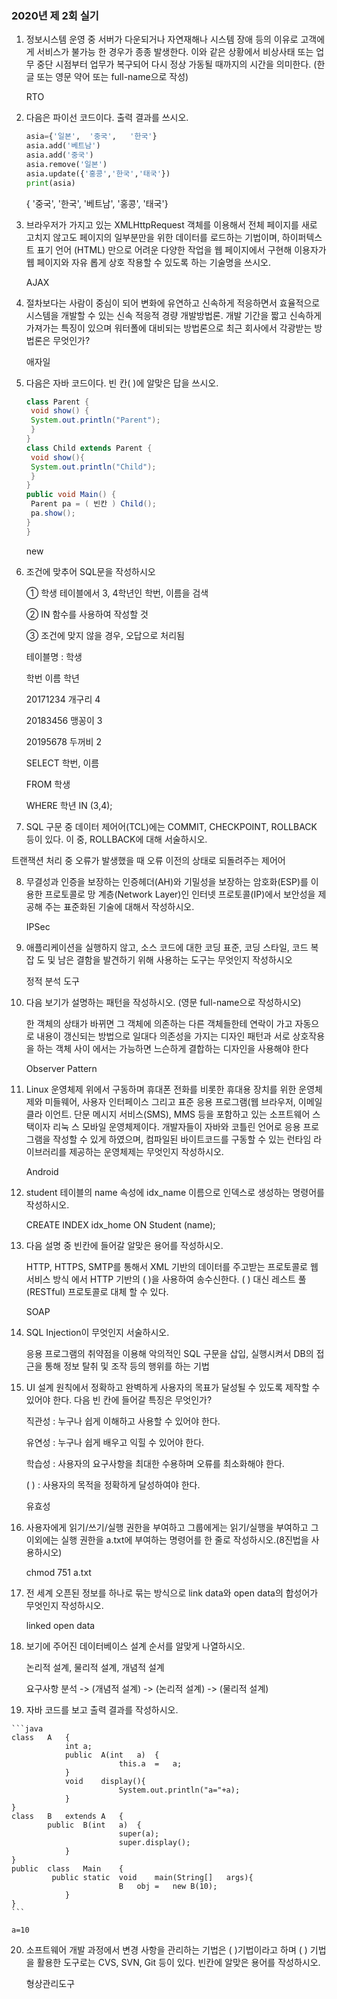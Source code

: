 ### 2020년 제 2회 실기

1. 정보시스템 운영 중 서버가 다운되거나 자연재해나 시스템 장애 등의 이유로 고객에 게 서비스가 불가능 한 경우가 종종 발생한다. 이와 같은 상황에서 비상사태 또는 업무 중단 시점부터 업무가 복구되어 다시 정상 가동될 때까지의 시간을 의미한다. (한글 또는 영문 약어 또는 full-name으로 작성)

   RTO

2. 다음은 파이선 코드이다. 출력 결과를 쓰시오.

   ```python
   asia={'일본',	'중국',	'한국'}
   asia.add('베트남')
   asia.add('중국')
   asia.remove('일본')
   asia.update({'홍콩','한국','태국'})
   print(asia) 
   ```

    { '중국', '한국', '베트남',  '홍콩', '태국'}

3. 브라우저가 가지고 있는 XMLHttpRequest 객체를 이용해서 전체 페이지를 새로 고치지 않고도 페이지의 일부분만을 위한 데이터를 로드하는 기법이며, 하이퍼텍스트 표기 언어 (HTML) 만으로 어려운 다양한 작업을 웹 페이지에서 구현해 이용자가 웹 페이지와 자유 롭게 상호 작용할 수 있도록 하는 기술명을 쓰시오.

   AJAX

4. 절차보다는 사람이 중심이 되어 변화에 유연하고 신속하게 적응하면서 효율적으로 시스템을 개발할 수 있는 신속 적응적 경량 개발방법론. 개발 기간을 짧고 신속하게 가져가는 특징이 있으며 워터폴에 대비되는 방법론으로 최근 회사에서 각광받는 방법론은 무엇인가?

   애자일

5. 다음은 자바 코드이다. 빈 칸( )에 알맞은 답을 쓰시오.

   ```java
   class Parent {
    void show() {
    System.out.println("Parent");
    }
   }
   class Child extends Parent {
    void show(){
    System.out.println("Child");
    }
   }
   public void Main() {
    Parent pa = ( 빈칸 ) Child();
    pa.show();
   }
   } 
   ```

   new

6. 조건에 맞추어 SQL문을 작성하시오

   ① 학생 테이블에서 3, 4학년인 학번, 이름을 검색 

   ② IN 함수를 사용하여 작성할 것 

   ③ 조건에 맞지 않을 경우, 오답으로 처리됨

   테이블명 : 학생

   학번					이름					학년

   20171234		개구리					4

   20183456		맹꽁이					3

   20195678		두꺼비					2

   SELECT 학번, 이름

   FROM 학생

   WHERE 학년 IN (3,4);

7.  SQL 구문 중 데이터 제어어(TCL)에는 COMMIT, CHECKPOINT, ROLLBACK 등이 있다. 이 중, ROLLBACK에 대해 서술하시오.

   트랜잭션 처리 중 오류가 발생했을 때 오류 이전의 상태로 되돌려주는 제어어

8. 무결성과 인증을 보장하는 인증헤더(AH)와 기밀성을 보장하는 암호화(ESP)를 이용한 프로토콜로 망 계층(Network Layer)인 인터넷 프로토콜(IP)에서 보안성을 제공해 주는 표준화된 기술에 대해서 작성하시오.

   IPSec

9. 애플리케이션을 실행하지 않고, 소스 코드에 대한 코딩 표준, 코딩 스타일, 코드 복잡 도 및 남은 결함을 발견하기 위해 사용하는 도구는 무엇인지 작성하시오

   정적 분석 도구

10. 다음 보기가 설명하는 패턴을 작성하시오. (영문 full-name으로 작성하시오) 

    한 객체의 상태가 바뀌면 그 객체에 의존하는 다른 객체들한테 연락이 가고 자동으로 내용이 갱신되는 방법으로 일대다 의존성을 가지는 디자인 패턴과 서로 상호작용을 하는 객체 사이 에서는 가능하면 느슨하게 결합하는 디자인을 사용해야 한다

    Observer Pattern

11. Linux 운영체제 위에서 구동하며 휴대폰 전화를 비롯한 휴대용 장치를 위한 운영체 제와 미들웨어, 사용자 인터페이스 그리고 표준 응용 프로그램(웹 브라우저, 이메일 클라 이언트. 단문 메시지 서비스(SMS), MMS 등을 포함하고 있는 소프트웨어 스택이자 리눅 스 모바일 운영체제이다. 개발자들이 자바와 코틀린 언어로 응용 프로그램을 작성할 수 있게 하였으며, 컴파일된 바이트코드를 구동할 수 있는 런타임 라이브러리를 제공하는 운영체제는 무엇인지 작성하시오.

    Android

12. student 테이블의 name 속성에 idx_name 이름으로 인덱스로 생성하는 명령어를 작성하시오.

    CREATE INDEX idx_home ON Student (name);

13. 다음 설명 중 빈칸에 들어갈 알맞은 용어를 작성하시오.

    HTTP, HTTPS, SMTP를 통해서 XML 기반의 데이터를 주고받는 프로토콜로 웹 서비스 방식 에서 HTTP 기반의 ( )을 사용하여 송수신한다. ( ) 대신 레스트 풀(RESTful) 프로토콜로 대체 할 수 있다.

    SOAP

14. SQL Injection이 무엇인지 서술하시오.

    응용 프로그램의 취약점을 이용해 악의적인 SQL 구문을 삽입, 실행시켜서 DB의 접근을 통해 정보 탈취 및 조작 등의 행위를 하는 기법

15. UI 설계 원칙에서 정확하고 완벽하게 사용자의 목표가 달성될 수 있도록 제작할 수 있어야 한다. 다음 빈 칸에 들어갈 특징은 무엇인가?

    직관성 : 누구나 쉽게 이해하고 사용할 수 있어야 한다. 

    유연성 : 누구나 쉽게 배우고 익힐 수 있어야 한다. 

    학습성 : 사용자의 요구사항을 최대한 수용하며 오류를 최소화해야 한다. 

    ( ) : 사용자의 목적을 정확하게 달성하여야 한다.

    유효성

16. 사용자에게 읽기/쓰기/실행 권한을 부여하고 그룹에게는 읽기/실행을 부여하고 그 이외에는 실행 권한을 a.txt에 부여하는 명령어를 한 줄로 작성하시오.(8진법을 사용하시오)

    chmod 751 a.txt

17. 전 세계 오픈된 정보를 하나로 묶는 방식으로 link data와 open data의 합성어가 무엇인지 작성하시오.

    linked open data

18. 보기에 주어진 데이터베이스 설계 순서를 알맞게 나열하시오.

    논리적 설계, 물리적 설계, 개념적 설계

    요구사항 분석 -> (개념적 설계) -> (논리적 설계) -> (물리적 설계)

19.  자바 코드를 보고 출력 결과를 작성하시오. 

    ```java
    class	A	{
    			int	a;
    			public	A(int	a)	{
    						this.a	=	a;
    			}
    			void	display(){
    						System.out.println("a="+a);
    			}
    }
    class	B	extends	A	{
    		public	B(int	a)	{
    						super(a);
    						super.display();
    			}
    }
    public	class	Main	{
    		 public	static	void	main(String[]	args){
    						B	obj	=	new	B(10);
    			}
    } 
    ```

    a=10

20. 소프트웨어 개발 과정에서 변경 사항을 관리하는 기법은 ( )기법이라고 하며 ( ) 기법을 활용한 도구로는 CVS, SVN, Git 등이 있다. 빈칸에 알맞은 용어를 작성하시오.

    형상관리도구

    

